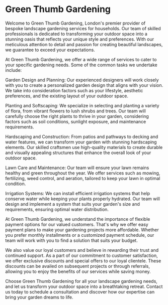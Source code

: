 # Green Thumb Gardening
Welcome to Green Thumb Gardening, London's premier provider of bespoke landscape gardening services for households. Our team of skilled professionals is dedicated to transforming your outdoor space into a stunning oasis that reflects your unique style and preferences. With our meticulous attention to detail and passion for creating beautiful landscapes, we guarantee to exceed your expectations.

At Green Thumb Gardening, we offer a wide range of services to cater to your specific gardening needs. Some of the common tasks we undertake include:

Garden Design and Planning: Our experienced designers will work closely with you to create a personalized garden design that aligns with your vision. We take into consideration factors such as your lifestyle, aesthetic preferences, and the existing layout of your outdoor space.

Planting and Softscaping: We specialize in selecting and planting a variety of flora, from vibrant flowers to lush shrubs and trees. Our team will carefully choose the right plants to thrive in your garden, considering factors such as soil conditions, sunlight exposure, and maintenance requirements.

Hardscaping and Construction: From patios and pathways to decking and water features, we can transform your garden with stunning hardscaping elements. Our skilled craftsmen use high-quality materials to create durable and visually appealing structures that enhance the overall look of your outdoor space.

Lawn Care and Maintenance: Our team will ensure your lawn remains healthy and green throughout the year. We offer services such as mowing, fertilizing, weed control, and aeration, tailored to keep your lawn in optimal condition.

Irrigation Systems: We can install efficient irrigation systems that help conserve water while keeping your plants properly hydrated. Our team will design and implement a system that suits your garden's size and requirements, ensuring optimal water distribution.

At Green Thumb Gardening, we understand the importance of flexible payment options for our valued customers. That's why we offer easy payment plans to make your gardening projects more affordable. Whether you prefer monthly installments or a customized payment schedule, our team will work with you to find a solution that suits your budget.

We also value our loyal customers and believe in rewarding their trust and continued support. As a part of our commitment to customer satisfaction, we offer exclusive discounts and special offers to our loyal clientele. These discounts can be availed on subsequent projects or through referrals, allowing you to enjoy the benefits of our services while saving money.

Choose Green Thumb Gardening for all your landscape gardening needs, and let us transform your outdoor space into a breathtaking retreat. Contact us today to schedule a consultation and discover how our expertise can bring your garden dreams to life.
